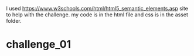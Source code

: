 I used https://www.w3schools.com/html/html5_semantic_elements.asp site to help with the challenge.
my code is in the html file and css is in the asset folder.
# challenge_01
